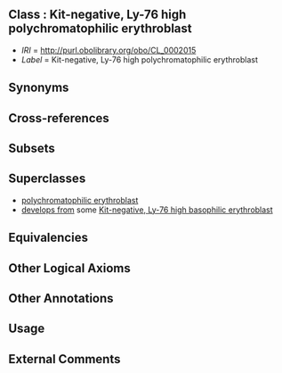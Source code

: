 
## Class : Kit-negative, Ly-76 high polychromatophilic erythroblast

 * *IRI* = http://purl.obolibrary.org/obo/CL_0002015
 * *Label* = Kit-negative, Ly-76 high polychromatophilic erythroblast

## Synonyms


## Cross-references


## Subsets


## Superclasses

 * [polychromatophilic erythroblast](../../CL/50/CL_0000550.md)
 * [develops from](../../RO/02/RO_0002202.md) some [Kit-negative, Ly-76 high basophilic erythroblast](../../CL/14/CL_0002014.md)

## Equivalencies


## Other Logical Axioms


## Other Annotations


## Usage


## External Comments

